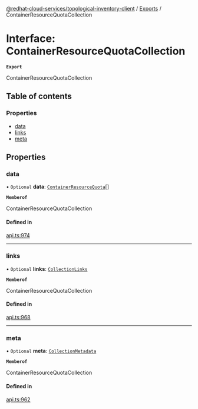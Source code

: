 [@redhat-cloud-services/topological-inventory-client](../README.md) / [Exports](../modules.md) / ContainerResourceQuotaCollection

# Interface: ContainerResourceQuotaCollection

**`Export`**

ContainerResourceQuotaCollection

## Table of contents

### Properties

- [data](ContainerResourceQuotaCollection.md#data)
- [links](ContainerResourceQuotaCollection.md#links)
- [meta](ContainerResourceQuotaCollection.md#meta)

## Properties

### data

• `Optional` **data**: [`ContainerResourceQuota`](ContainerResourceQuota.md)[]

**`Memberof`**

ContainerResourceQuotaCollection

#### Defined in

[api.ts:974](https://github.com/RedHatInsights/javascript-clients/blob/main/packages/topological-inventory/api.ts#L974)

___

### links

• `Optional` **links**: [`CollectionLinks`](CollectionLinks.md)

**`Memberof`**

ContainerResourceQuotaCollection

#### Defined in

[api.ts:968](https://github.com/RedHatInsights/javascript-clients/blob/main/packages/topological-inventory/api.ts#L968)

___

### meta

• `Optional` **meta**: [`CollectionMetadata`](CollectionMetadata.md)

**`Memberof`**

ContainerResourceQuotaCollection

#### Defined in

[api.ts:962](https://github.com/RedHatInsights/javascript-clients/blob/main/packages/topological-inventory/api.ts#L962)
